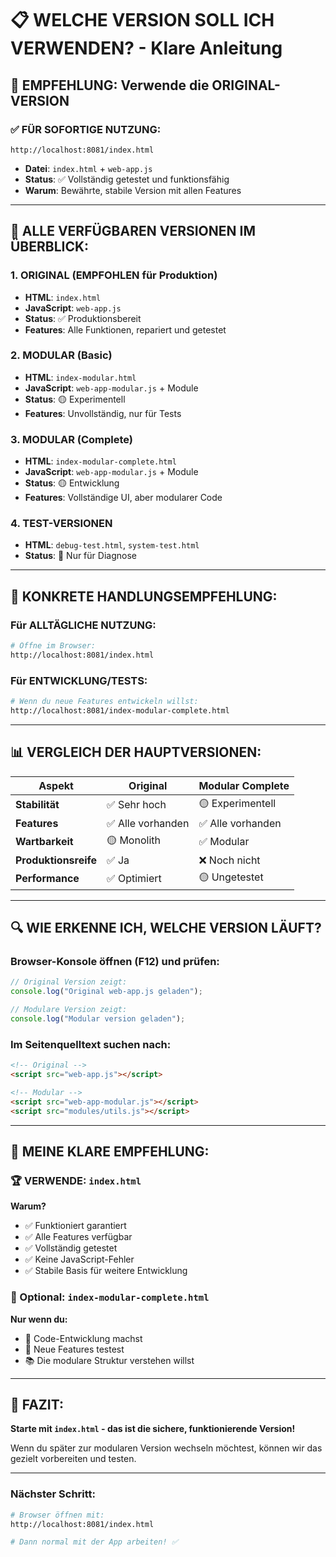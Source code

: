 # 📋 WELCHE VERSION SOLL ICH VERWENDEN? - Klare Anleitung

## 🎯 **EMPFEHLUNG: Verwende die ORIGINAL-VERSION**

### ✅ **FÜR SOFORTIGE NUTZUNG:**
```
http://localhost:8081/index.html
```
- **Datei**: `index.html` + `web-app.js`
- **Status**: ✅ Vollständig getestet und funktionsfähig
- **Warum**: Bewährte, stabile Version mit allen Features

---

## 📂 **ALLE VERFÜGBAREN VERSIONEN IM ÜBERBLICK:**

### 1. **ORIGINAL** (EMPFOHLEN für Produktion)
- **HTML**: `index.html`
- **JavaScript**: `web-app.js`
- **Status**: ✅ Produktionsbereit
- **Features**: Alle Funktionen, repariert und getestet

### 2. **MODULAR (Basic)**
- **HTML**: `index-modular.html`
- **JavaScript**: `web-app-modular.js` + Module
- **Status**: 🟡 Experimentell
- **Features**: Unvollständig, nur für Tests

### 3. **MODULAR (Complete)**
- **HTML**: `index-modular-complete.html`
- **JavaScript**: `web-app-modular.js` + Module
- **Status**: 🟡 Entwicklung
- **Features**: Vollständige UI, aber modularer Code

### 4. **TEST-VERSIONEN**
- **HTML**: `debug-test.html`, `system-test.html`
- **Status**: 🔧 Nur für Diagnose

---

## 🚀 **KONKRETE HANDLUNGSEMPFEHLUNG:**

### **Für ALLTÄGLICHE NUTZUNG:**
```bash
# Öffne im Browser:
http://localhost:8081/index.html
```

### **Für ENTWICKLUNG/TESTS:**
```bash
# Wenn du neue Features entwickeln willst:
http://localhost:8081/index-modular-complete.html
```

---

## 📊 **VERGLEICH DER HAUPTVERSIONEN:**

| Aspekt | Original | Modular Complete |
|--------|----------|------------------|
| **Stabilität** | ✅ Sehr hoch | 🟡 Experimentell |
| **Features** | ✅ Alle vorhanden | ✅ Alle vorhanden |
| **Wartbarkeit** | 🟡 Monolith | ✅ Modular |
| **Produktionsreife** | ✅ Ja | ❌ Noch nicht |
| **Performance** | ✅ Optimiert | 🟡 Ungetestet |

---

## 🔍 **WIE ERKENNE ICH, WELCHE VERSION LÄUFT?**

### **Browser-Konsole öffnen (F12) und prüfen:**
```javascript
// Original Version zeigt:
console.log("Original web-app.js geladen");

// Modulare Version zeigt:
console.log("Modular version geladen");
```

### **Im Seitenquelltext suchen nach:**
```html
<!-- Original -->
<script src="web-app.js"></script>

<!-- Modular -->
<script src="web-app-modular.js"></script>
<script src="modules/utils.js"></script>
```

---

## 🎯 **MEINE KLARE EMPFEHLUNG:**

### **🏆 VERWENDE: `index.html`**

**Warum?**
- ✅ Funktioniert garantiert
- ✅ Alle Features verfügbar
- ✅ Vollständig getestet
- ✅ Keine JavaScript-Fehler
- ✅ Stabile Basis für weitere Entwicklung

### **🔬 Optional: `index-modular-complete.html`**
**Nur wenn du:**
- 🔧 Code-Entwicklung machst
- 🧪 Neue Features testest
- 📚 Die modulare Struktur verstehen willst

---

## 🚨 **FAZIT:**

**Starte mit `index.html` - das ist die sichere, funktionierende Version!**

Wenn du später zur modularen Version wechseln möchtest, können wir das gezielt vorbereiten und testen.

---

### **Nächster Schritt:**
```bash
# Browser öffnen mit:
http://localhost:8081/index.html

# Dann normal mit der App arbeiten! ✅
```
